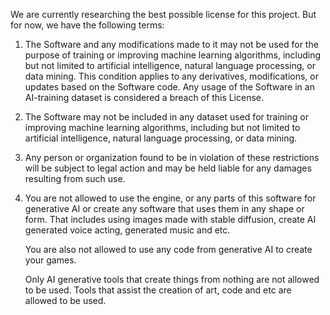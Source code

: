 We are currently researching the best possible license for this project.
But for now, we have the following terms:

1. The Software and any modifications made to it may not be used for the purpose of training or improving machine learning algorithms,
including but not limited to artificial intelligence, natural language processing, or data mining. This condition applies to any derivatives,
modifications, or updates based on the Software code. Any usage of the Software in an AI-training dataset is considered a breach of this License.

2. The Software may not be included in any dataset used for training or improving machine learning algorithms,
including but not limited to artificial intelligence, natural language processing, or data mining.

3. Any person or organization found to be in violation of these restrictions will be subject to legal action and may be held liable
for any damages resulting from such use.

4. You are not allowed to use the engine, or any parts of this software for generative AI or create any software that uses them in any shape or form.
That includes using images made with stable diffusion, create AI generated voice acting, generated music and etc.

   You are also not allowed to use any code from generative AI to create your games.

   Only AI generative tools that create things from nothing are not allowed to be used. Tools that assist the creation of art, code and etc are allowed to
   be used.

